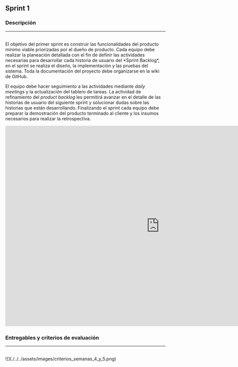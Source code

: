 ## Sprint 1

### Descripción
---
<br>
El objetivo del primer sprint es construir las funcionalidades del producto mínimo viable priorizadas por el dueño de producto. Cada equipo debe realizar la planeación detallada con el fin de definir las actividades necesarias para desarrollar cada historia de usuario del *Sprint Backlog*, en el sprint se realiza el diseño, la implementación y las pruebas del sistema. Toda la documentación del proyecto debe organizarse en la wiki de GitHub.


El equipo debe hacer seguimiento a las actividades mediante *daily meetings* y la actualización del tablero de tareas. La actividad de refinamiento del *product backlog* les permitirá avanzar en el detalle de las historias de usuario del siguiente sprint y solucionar dudas sobre las historias que están desarrollando. Finalizando el sprint cada equipo debe preparar la demostración del producto terminado al cliente y los insumos necesarios para realizar la retrospectiva.

<iframe width="968" height="632" src="https://miro.com/app/live-embed/o9J_lH3wguE=/?moveToViewport=-170,-251,1490,1028" frameBorder="0" scrolling="no" allowFullScreen></iframe>

### Entregables y criterios de evaluación
---
<br>
![](./../../assets/images/criterios_semanas_4_y_5.png)

